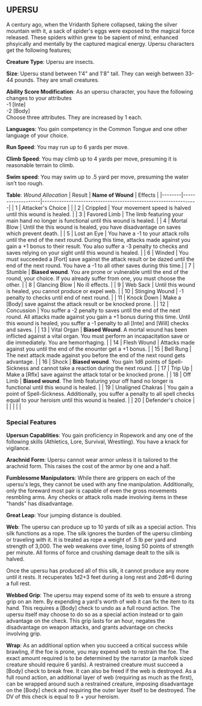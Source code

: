 ## UPERSU
A century ago, when the Vridanth Sphere collapsed, taking the silver mountain with it, a sack of spider's eggs were exposed to the magical force released. These spiders within grew to be sapient of mind, enhanced phsyically and mentally by the captured magical energy. Upersu characters get the following features;

**Creature Type**: Upersu are insects.

**Size**: Upersu stand between 1'4" and 1'8" tall. They can weigh between 33-44 pounds. They are small creatures.

**Ability Score Modification**: As an upersu character, you have the following changes to your attributes  
-1 [Inte]  
-2 [Body]  
Choose three attributes. They are increased by 1 each.

**Languages**: You gain competency in the Common Tongue and one other language of your choice.

**Run Speed**: You may run up to 6 yards per move.

**Climb Speed**: You may climb up to 4 yards per move, presuming it is reasonable terrain to climb. 

**Swim speed**: You may swim up to .5 yard per move, presuming the water isn’t too rough. 

**Table**: *Wound Allocation*
| Result | **Name of Wound** | Effects                                                        |
|--------|-------------------|----------------------------------------------------------------|
|   1    | Attacker's Choice |                                                                |
|   2    | Crippled          | Your movement speed is halved until this wound is healed.      |
|   3    | Favored Limb      | The limb featuring your main hand no longer is functional until this wound is healed. |
|   4    | Mortal Blow       | Until the this wound is healed, you have disadvantage on saves which prevent death. |
|   5    | Lost an Eye       | You have a -1 to your attack rolls until the end of the next round. During this time, attacks made against you gain a +1 bonus to their result. You also suffer a -3 penalty to checks and saves relying on your sight until this wound is healed. |
|   6    | Winded            | You must succeeded a [Fort] save against the attack result or be dazed until the end of the next round. You have a -1 to all other saves during this time.|
|   7    | Stumble | **Biased wound**. You are prone or vulnerable until the end of the round, your choice. If you already suffer from one, you must choose the other. |
|   8    | Glancing Blow     | No ill effects.                                     |
|   9    | Web Sack     | Until this wound is healed, you cannot produce or expel web. |
|   10   | Stinging Wound    | -1 penalty to checks until end of next round. |
|   11   | Knock Down | Make a [Body] save against the attack result  or be knocked prone. |
|   12   | Concussion | You suffer a -2 penalty to saves until the end of the next round. All attacks made against you gain a +1 bonus during this time. Until this wound is healed, you suffer a -1 penalty to all [Inte] and [Will] checks and saves. |
|   13   | Vital Organ | **Biased Wound**. A mortal wound has been inflicted against a vital organ. You must perform an incapacitation save or die immediately. You are hemorrhaging. |
|   14   | Flesh Wound | Attacks made against you until the end of the enounter get a +1 bonus. |
|   15   | Bell Rung | The next attack made against you before the end of the next round gets advantage.  |
|   16   | Shock | **Biased wound**. You gain 1d6 points of Spell-Sickness and cannot take a reaction during the next round. |
|   17   | Trip Up           | Make a [Rflx] save against the attack total or be knocked prone.                                  |
|   18   | Off Limb | **Biased wound**. The limb featuring your off hand no longer is functional until this wound is healed. |
|   19   | Unaligned Chakras | You gain a point of Spell-Sickness. Additionally, you suffer a penalty to all spell checks equal to your heroism until this wound is healed. |
|   20   | Defender's choice |                                   |
|        |                                                |                                   |

### Special Features

**Upersun Capablities**: You gain proficiency in Ropework and any one of the following skills (Athletics, Lore, Survival, Wrestling). You have a knack for vigilance.

**Arachnid Form**: Upersu cannot wear armor unless it is tailored to the arachnid form. This raises the cost of the armor by one and a half.

**Fumblesome Manipulators**: While there are grippers on each of the upersu's legs, they cannot be used with any fine manipulation. Additionally, only the foreward most pair is capable of even the gross movements resmbling arms. Any checks or attack rolls made involving items in these "hands" has disadvantage.

**Great Leap**: Your jumping distance is doubled.

**Web**: The upersu can produce up to 10 yards of silk as a special action. This silk functions as a rope. The silk ignores the burden of the upersu climbing or traveling with it. It is treated as rope a weight of .5 lb per yard and strength of 3,000. The web weakens over time, losing 50 points of strength per minute. All forms of force and crushing damage dealt to the silk is halved.
 
Once the upersu has produced all of this silk, it cannot produce any more until it rests. It recuperates 1d2+3 feet during a long rest and 2d6+6 during a full rest.

**Webbed Grip**: The upersu may expend some of its web to ensure a strong grip on an item. By expending a yard's worth of web it can fix the item to its hand. This requires a [Body] check to undo as a full round action. The upersu itself may choose to do so as a special action instead or to gain advantage on the check. This grip lasts for an hour, negates the disadvantage on weapon attacks, and grants advantage on checks involving grip.

**Wrap**: As an additional option when you succeed a critical success while brawling, if the foe is prone, you may expend web to restrain the foe. The exact amount required is to be determined by the narrator (a manfolk sized creature should require 6 yards). A restrained creature must succeed a [Body] check to break free. It can also be freed if the web is destroyed. As a full round action, an additional layer of web (requiring as much as the first), can be wrapped around such a restrained creature, imposing disadvantage on the [Body] check and requiring the outer layer itself to be destroyed. The DV of this check is equal to 9 + your heroism.
